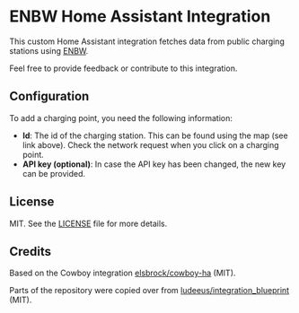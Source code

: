# ENBW Home Assistant Integration

This custom Home Assistant integration fetches data from public charging stations using [ENBW](https://www.enbw.com/elektromobilitaet/produkte/mobilityplus-app/ladestation-finden/map).

Feel free to provide feedback or contribute to this integration.

## Configuration

To add a charging point, you need the following information:

- **Id**: The id of the charging station. This can be found using the map (see link above). Check the network request when you click on a charging point.
- **API key (optional)**: In case the API key has been changed, the new key can be provided.

## License

MIT. See the [LICENSE](LICENSE) file for more details.

## Credits

Based on the Cowboy integration [elsbrock/cowboy-ha](https://github.com/elsbrock/cowboy-ha) (MIT).

Parts of the repository were copied over from [ludeeus/integration_blueprint](https://github.com/ludeeus/integration_blueprint/) (MIT).
